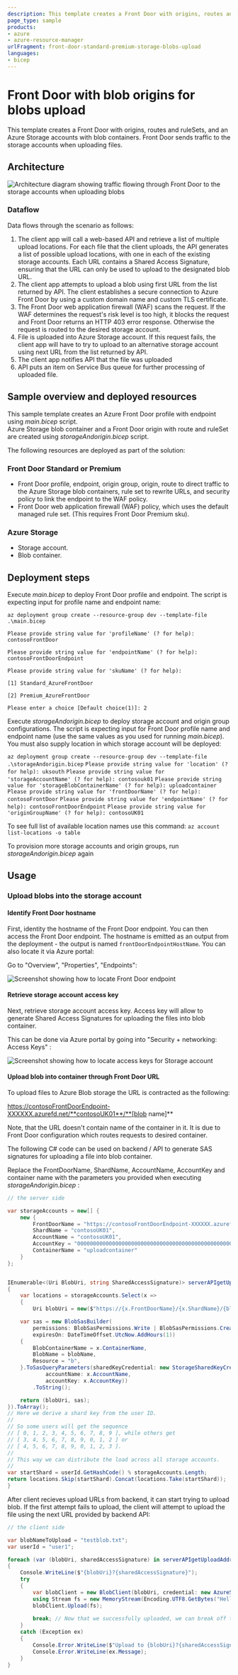 ```yaml
---
description: This template creates a Front Door with origins, routes and ruleSets, and an Azure Storage accounts with blob containers. Front Door sends traffic to the storage accounts when uploading files.
page_type: sample
products:
- azure
- azure-resource-manager
urlFragment: front-door-standard-premium-storage-blobs-upload
languages:
- bicep
---
```

# Front Door with blob origins for blobs upload

This template creates a Front Door with origins, routes and ruleSets, and an Azure Storage accounts with blob containers. Front Door sends traffic to the storage accounts when uploading files.

## Architecture

![Architecture diagram showing traffic flowing through Front Door to the storage accounts when uploading blobs](images/frontdoor-blob-upload.png)

### Dataflow

Data flows through the scenario as follows:

1. The client app will call a web-based API and retrieve a list of multiple upload locations. For each file that the client uploads, the API generates a list of possible upload locations, with one in each of the existing storage accounts. Each URL contains a Shared Access Signature, ensuring that the URL can only be used to upload to the designated blob URL.
2. The client app attempts to upload a blob using first URL from the list returned by API. The client establishes a secure connection to Azure Front Door by using a custom domain name and custom TLS certificate.
3. The Front Door web application firewall (WAF) scans the request. If the WAF determines the request's risk level is too high, it blocks the request and Front Door returns an HTTP 403 error response. Otherwise the request is routed to the desired storage account.
4. File is uploaded into Azure Storage account. If this request fails, the client app will have to try to upload to an alternative storage account using next URL from the list returned by API.
5. The client app notifies API that the file was uploaded
6. API puts an item on Service Bus queue for further processing of uploaded file. 

## Sample overview and deployed resources

This sample template creates an Azure Front Door profile with endpoint using *main.bicep* script.  
Azure Storage blob container and a Front Door origin with route and ruleSet are created using *storageAndorigin.bicep* script.

The following resources are deployed as part of the solution:

### Front Door Standard or Premium

- Front Door profile, endpoint, origin group, origin, route to direct traffic to the Azure Storage blob containers, rule set to rewrite URLs, and security policy to link the endpoint to the WAF policy.
- Front Door web application firewall (WAF) policy, which uses the default managed rule set. (This requires Front Door Premium sku).

### Azure Storage

- Storage account.
- Blob container.

## Deployment steps

Execute *main.bicep* to deploy Front Door profile and endpoint. The script is expecting input for profile name and endpoint name:

`az deployment group create --resource-group dev --template-file .\main.bicep`

`Please provide string value for 'profileName' (? for help): contosoFrontDoor`

`Please provide string value for 'endpointName' (? for help): contosoFrontDoorEndpoint`

`Please provide string value for 'skuName' (? for help):` 

 `[1] Standard_AzureFrontDoor`

 `[2] Premium_AzureFrontDoor`

`Please enter a choice [Default choice(1)]: 2`

Execute *storageAndorigin.bicep* to deploy storage account and origin group configurations. The script is expecting input for Front Door profile name and endpoint name (use the same values as you used for running *main.bicep*). You must also supply location in which storage account will be deployed:

`az deployment group create --resource-group dev --template-file .\storageAndorigin.bicep`
`Please provide string value for 'location' (? for help): uksouth`
`Please provide string value for 'storageAccountName' (? for help): contosouk01`
`Please provide string value for 'storageBlobContainerName' (? for help): uploadcontainer`
`Please provide string value for 'frontDoorName' (? for help): contosoFrontDoor`
`Please provide string value for 'endpointName' (? for help): contosoFrontDoorEndpoint`
`Please provide string value for 'originGroupName' (? for help): contosoUK01`

To see full list of available location names use this command: `az account list-locations -o table`

To provision more storage accounts and origin groups, run *storageAndorigin.bicep* again

## Usage

### Upload blobs into the storage account

#### Identify Front Door hostname

First, identity the hostname of the Front Door endpoint. You can then access the Front Door endpoint. The hostname is emitted as an output from the deployment - the output is named `frontDoorEndpointHostName`.  You can also locate it via Azure portal:

Go to "Overview", "Properties", "Endpoints":

![Screenshot showing how to locate Front Door endpoint](images/frontdoor-endpoint.png)

#### Retrieve storage account access key

Next, retrieve storage account access key. Access key will allow to generate Shared Access Signatures for uploading the files into blob container.

This can be done via Azure portal by going into "Security + networking: Access Keys" : 

![Screenshot showing how to locate access keys for Storage account](images/access-keys.png)

#### Upload blob into container through Front Door URL

To upload files to Azure Blob storage the URL is contracted as the following:

https://contosoFrontDoorEndpoint-XXXXXX.azurefd.net/**contosoUK01**/**[blob name]**

Note, that the URL doesn't contain name of the container in it. It is due to Front Door configuration which routes requests to desired container.

The following C# code can be used on backend / API to generate SAS signatures for uploading a file into blob container.

Replace the FrontDoorName, ShardName, AccountName, AccountKey and container name with the parameters you provided when executing  *storageAndorigin.bicep* :

```c#
// the server side

var storageAccounts = new[] {
    new {
        FrontDoorName = "https://contosoFrontDoorEndpoint-XXXXXX.azurefd.net/",
        ShardName = "contosoUK01",
        AccountName = "contosoUK01",
        AccountKey = "00000000000000000000000000000000000000000000000000000000000000000000000000000000000000==",
        ContainerName = "uploadcontainer"
    }
};


IEnumerable<(Uri BlobUri, string SharedAccessSignature)> serverAPIgetUploadAddresses(string blobName, string userId)
{
    var locations = storageAccounts.Select(x =>
    {
        Uri blobUri = new($"https://{x.FrontDoorName}/{x.ShardName}/{blobName}");

    var sas = new BlobSasBuilder(
        permissions: BlobSasPermissions.Write | BlobSasPermissions.Create,
        expiresOn: DateTimeOffset.UtcNow.AddHours(1))
    {
        BlobContainerName = x.ContainerName,
        BlobName = blobName,
        Resource = "b",
    }.ToSasQueryParameters(sharedKeyCredential: new StorageSharedKeyCredential(
            accountName: x.AccountName,
            accountKey: x.AccountKey))
        .ToString();

    return (blobUri, sas);
}).ToArray();
// Here we derive a shard key from the user ID.
//
// So some users will get the sequence
// [ 0, 1, 2, 3, 4, 5, 6, 7, 8, 9 ], while others get
// [ 3, 4, 5, 6, 7, 8, 9, 0, 1, 2 ] or
// [ 4, 5, 6, 7, 8, 9, 0, 1, 2, 3 ].
//
// This way we can distribute the load across all storage accounts.
//
var startShard = userId.GetHashCode() % storageAccounts.Length;
return locations.Skip(startShard).Concat(locations.Take(startShard));
}
```

After client recieves upload URLs from backend, it can start trying to upload blob. If the first attempt fails to upload, the client will attempt to upload the file using the next URL provided by backend API:

```c#
// the client side

var blobNameToUpload = "testblob.txt";
var userId = "user1";

foreach (var (blobUri, sharedAccessSignature) in serverAPIgetUploadAddresses(blobNameToUpload, userId))
{
    Console.WriteLine($"{blobUri}?{sharedAccessSignature}");
    try
    {
        var blobClient = new BlobClient(blobUri, credential: new AzureSasCredential(sharedAccessSignature));
        using Stream fs = new MemoryStream(Encoding.UTF8.GetBytes("Hello"));
        blobClient.Upload(fs);
       
        break; // Now that we successfully uploaded, we can break off the loop and ignore the rest of the locations
    }
    catch (Exception ex)
    {
        Console.Error.WriteLine($"Upload to {blobUri}?{sharedAccessSignature} failed, trying the next one...");
        Console.Error.WriteLine(ex.Message);
    }
}
